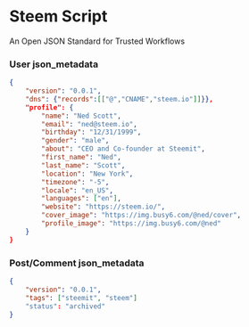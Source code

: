 # Steem Script
An Open JSON Standard for Trusted Workflows

### User json_metadata
```json
{
    "version": "0.0.1",
    "dns": {"records":[["@","CNAME","steem.io"]]}},
    "profile": {
        "name": "Ned Scott",
        "email": "ned@steem.io",
        "birthday": "12/31/1999",
        "gender": "male",
        "about": "CEO and Co-founder at Steemit",
        "first_name": "Ned",
        "last_name": "Scott",
        "location": "New York",
        "timezone": "-5",
        "locale": "en_US",
        "languages": ["en"],
        "website": "https://steem.io/",
        "cover_image": "https://img.busy6.com/@ned/cover",
        "profile_image": "https://img.busy6.com/@ned"
    }
}
```

### Post/Comment json_metadata
```json
{
    "version": "0.0.1",
    "tags": ["steemit", "steem"]
    "status": "archived"
}
```

